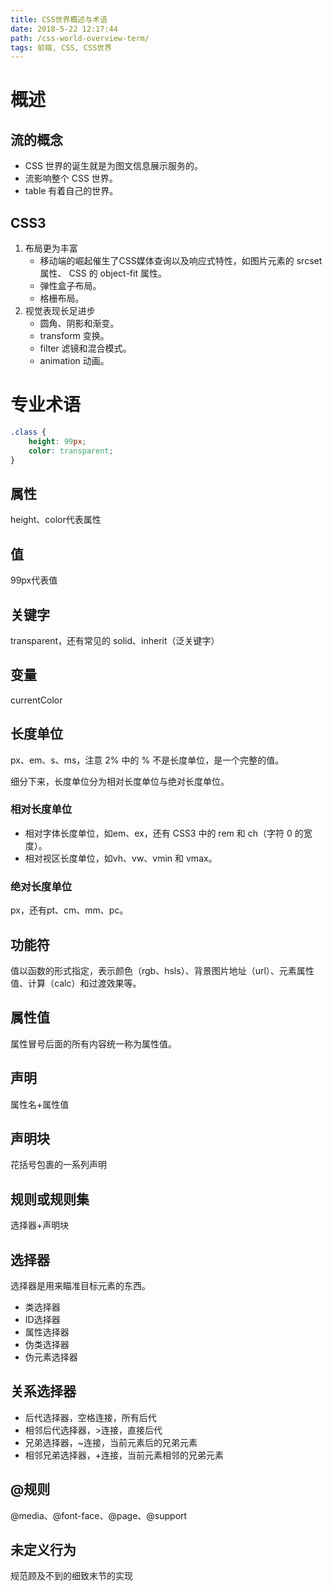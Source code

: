 ```yaml
---
title: CSS世界概述与术语
date: 2018-5-22 12:17:44
path: /css-world-overview-term/
tags: 前端, CSS, CSS世界
---
```

# 概述

## 流的概念
 
- CSS 世界的诞生就是为图文信息展示服务的。
- 流影响整个 CSS 世界。
- table 有着自己的世界。

## CSS3

1. 布局更为丰富
    - 移动端的崛起催生了CSS媒体查询以及响应式特性，如图片元素的 srcset 属性、 CSS 的 object-fit 属性。
    - 弹性盒子布局。
    - 格栅布局。
2. 视觉表现长足进步
    - 圆角、阴影和渐变。
    - transform 变换。
    - filter 滤镜和混合模式。
    - animation 动画。

# 专业术语

```css
.class {
    height: 99px;
    color: transparent;
}
```

## 属性

height、color代表属性

## 值

99px代表值

## 关键字

transparent，还有常见的 solid、inherit（泛关键字）

## 变量

currentColor

## 长度单位

px、em、s、ms，注意 2% 中的 % 不是长度单位，是一个完整的值。

细分下来，长度单位分为相对长度单位与绝对长度单位。

### 相对长度单位

- 相对字体长度单位，如em、ex，还有 CSS3 中的 rem 和 ch（字符 0 的宽度）。
- 相对视区长度单位，如vh、vw、vmin 和 vmax。

### 绝对长度单位

px，还有pt、cm、mm、pc。

## 功能符

值以函数的形式指定，表示颜色（rgb、hsls）、背景图片地址（url）、元素属性值、计算（calc）和过渡效果等。

## 属性值

属性冒号后面的所有内容统一称为属性值。

## 声明

属性名+属性值

## 声明块

花括号包裹的一系列声明

## 规则或规则集

选择器+声明块

## 选择器

选择器是用来瞄准目标元素的东西。

- 类选择器
- ID选择器
- 属性选择器
- 伪类选择器
- 伪元素选择器

## 关系选择器

- 后代选择器，空格连接，所有后代
- 相邻后代选择器，>连接，直接后代
- 兄弟选择器，~连接，当前元素后的兄弟元素
- 相邻兄弟选择器，+连接，当前元素相邻的兄弟元素

## @规则

@media、@font-face、@page、@support

## 未定义行为

规范顾及不到的细致末节的实现
